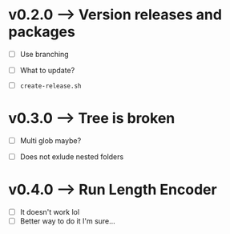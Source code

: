 # v0.2.0 --> Version releases and packages
- [ ] Use branching
- [ ] What to update?
- [ ] `create-release.sh`


# v0.3.0 --> Tree is broken
- [ ] Multi glob maybe?
- [ ] Does not exlude nested folders


# v0.4.0 --> Run Length Encoder
- [ ] It doesn't work lol
- [ ] Better way to do it I'm sure...